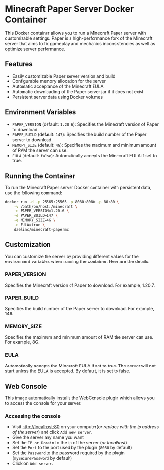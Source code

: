 # Minecraft Paper Server Docker Container

This Docker container allows you to run a Minecraft Paper server with customizable settings. Paper is a high-performance fork of the Minecraft server that aims to fix gameplay and mechanics inconsistencies as well as optimize server performance.

## Features

- Easily customizable Paper server version and build
- Configurable memory allocation for the server
- Automatic acceptance of the Minecraft EULA
- Automatic downloading of the Paper server jar if it does not exist
- Persistent server data using Docker volumes

## Environment Variables

- `PAPER_VERSION` (default: `1.20.6`): Specifies the Minecraft version of Paper to download.
- `PAPER_BUILD` (default: `147`): Specifies the build number of the Paper server to download.
- `MEMORY_SIZE` (default: `4G`): Specifies the maximum and minimum amount of RAM the server can use.
- `EULA` (default: `false`): Automatically accepts the Minecraft EULA if set to true.

## Running the Container

To run the Minecraft Paper server Docker container with persistent data, use the following command:

```sh
docker run -d -p 25565:25565 -p 8080:8080 -p 80:80 \
    -v /path/on/host:/minecraft \
    -e PAPER_VERSION=1.20.6 \
    -e PAPER_BUILD=147 \
    -e MEMORY_SIZE=4G \
    -e EULA=true \
    daelinc/minecraft-papermc
```

## Customization

You can customize the server by providing different values for the environment variables when running the container. Here are the details:

### PAPER_VERSION

Specifies the Minecraft version of Paper to download. For example, 1.20.7.

### PAPER_BUILD

Specifies the build number of the Paper server to download. For example, 148.

### MEMORY_SIZE

Specifies the maximum and minimum amount of RAM the server can use. For example, 8G.

### EULA

Automatically accepts the Minecraft EULA if set to true. The server will not start unless the EULA is accepted. By default, it is set to false.

## Web Console

This image automatically installs the WebConsole plugin which allows you to access the console for your server.

### Accessing the console

- Visit [http://localhost:80](http://localhost:80) on your computer(*or replace with the ip address of the server*) and click `Add new server`.
- Give the server any name you want
- Set the `IP or Domain` to the ip of the server (*or localhost*)
- Set the `Port` to the port used by the plugin (`8080` by default)
- Set the `Password` to the password required by the plugin (`mySecurePassword` by default)
- Click on `Add server`.
